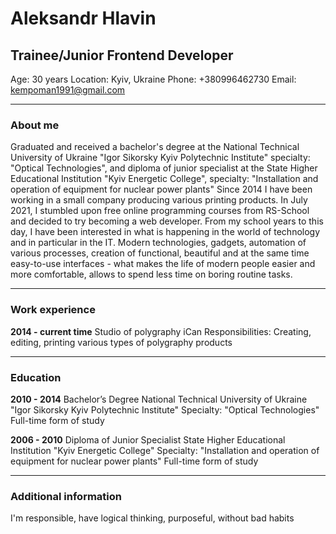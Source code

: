 # Aleksandr Hlavin 
## Trainee/Junior Frontend Developer
Age: 30 years
Location: Kyiv, Ukraine
Phone: +380996462730
Email: kempoman1991@gmail.com

---------------

### About me
Graduated and received a bachelor's degree at the National Technical University of Ukraine "Igor Sikorsky Kyiv Polytechnic Institute" specialty: "Optical Technologies", and diploma of junior specialist at the State Higher Educational Institution "Kyiv Energetic College", specialty: "Installation and operation of equipment for nuclear power plants"
Since 2014 I have been working in a small company producing various printing products.
In July 2021, I stumbled upon free online programming courses from RS-School and decided to try becoming a web developer. From my school years to this day, I have been interested in what is happening in the world of technology and in particular in the IT. Modern technologies, gadgets, automation of various processes, creation of functional, beautiful and at the same time easy-to-use interfaces - what makes the life of modern people easier and more comfortable, allows to spend less time on boring routine tasks.

---------

### Work experience
__2014 - current time__
Studio of polygraphy iCan
Responsibilities:
Creating, editing, printing various types of polygraphy products

-----------------------

### Education

__2010 - 2014__
Bachelor’s Degree
National Technical University of Ukraine "Igor Sikorsky Kyiv Polytechnic Institute"
Specialty: "Optical Technologies"
Full-time form of study


__2006 - 2010__
Diploma of Junior Specialist 
State Higher Educational Institution "Kyiv Energetic College"
Specialty: "Installation and operation of equipment for nuclear power plants"
Full-time form of study

------------------

### Additional information
I'm responsible, have logical thinking, purposeful, without bad habits